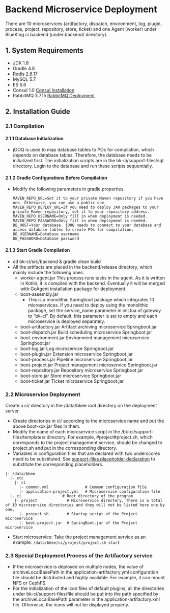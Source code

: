 # Backend Microservice Deployment

There are 10 microservices (artifactory, dispatch, environment, log, plugin, process, project, repository, store, ticket) and one Agent (worker) under BlueKing ci backend (under backend/ directory).

## 1. System Requirements

- JDK 1.8
- Gradle 4.8
- Redis 2.8.17
- MySQL 5.7
- ES 5.6
- Consul 1.0 [Consul Installation](consul.en.md)
- RabbitMQ 3.7.15 [RabbitMQ Deployment](rabbitmq.en.md)

## 2. Installation Guide

### 2.1 Compilation

#### 2.1.1 Database Initialization

- jOOQ is used to map database tables to POs for compilation, which depends on database tables. Therefore, the database needs to be initialized first. The initialization scripts are in the bk-ci/support-files/sql directory. Login to the database and run these scripts sequentially.

#### 2.1.2 Gradle Configurations Before Compilation

- Modify the following parameters in gradle.properties.
  ```
  MAVEN_REPO_URL=Set it to your private Maven repository if you have one. Otherwise, you can use a public one.
  MAVEN_REPO_DEPLOY_URL=If you need to deploy JAR packages to your private Maven repository, set it to your repository address.
  MAVEN_REPO_USERNAME=Only fill in when deployment is needed.
  MAVEN_REPO_PASSWORD=Only fill in when deployment is needed.
  DB_HOST=Your database. jOOQ needs to connect to your database and access database tables to create POs for compilation.  
  DB_USERNAME=Database username
  DB_PASSWORD=Database password
  ```

#### 2.1.3 Start Gradle Compilation

- cd bk-ci/src/backend & gradle clean build
- All the artifacts are placed in the backend/release directory, which mainly include the following ones.
  - worker-agent.jar  This process runs tasks in the agent. As it is written in Kotlin, it is compiled with the backend. Eventually it will be merged with GoAgent installation package for deployment.
  - boot-assembly.jar
    - This is a monolithic Springboot package which integrates 10 microservices. If you need to deploy using the monolithic package, set the service_name parameter in init.lua of gateway to “bk-ci”. By default, this parameter is set to empty and each microservice is deployed separately.
  - boot-artifactory.jar       Artifact archiving microservice Springboot.jar
  - boot-dispatch.jar          Build scheduling microservice Springboot.jar
  - boot-environment.jar  Environment management microservice Springboot.jar
  - boot-log.jar                   Log microservice Springboot.jar
  - boot-plugin.jar              Extension microservice Springboot.jar
  - boot-process.jar           Pipeline microservice Springboot.jar
  - boot-project.jar            Project management microservice Springboot.jar
  - boot-repository.jar      Repository microservice Springboot.jar
  - boot-store.jar               Store microservice Springboot.jar
  - boot-ticket.jar              Ticket microservice Springboot.jar

### 2.2 Microservice Deployment

Create a ci/ directory in the /data/bkee root directory on the deployment server.

- Create directories in ci/ according to the microservice name and put the above boot-xxx.jar files in them.
- Modify the name of each microservice script in the /bk-ci/support-files/templates/ directory. For example, #project#project.sh, which corresponds to the project management service, should be changed to project.sh and put in the corresponding directory.
- Variables in configuration files that are declared with two underscores need to be substituted. See [support-files placeholder declaration](../../support-files/README.MD) to substitute the corresponding placeholders.

```
|- /data/bkee
  |- etc
    |- ci
      |- common.yml                # Common configuration file
      |- application-project.yml   # Microservice configuration file
  |- ci                  # Root directory of the program
    |- project             # Microservice directory. There is a total of 10 microservice directories and they will not be listed here one by one.
      |- project.sh        # Startup script of the Project microservice
      |- boot-project.jar  # SpringBoot.jar of the Project microservice
```

- Start microservice: Take the project management service as an example. `/data/bkee/ci/project/project.sh start`

### 2.3 Special Deployment Process of the Artifactory service

- If the microservice is deployed on multiple nodes, the value of archiveLocalBasePath in the application-artifactory.yml configuration file should be distributed and highly available. For example, it can mount NFS or CephFS.
- For the initialization of the icon files of default plugins, all the directories under bk-ci/support-files/file should be put into the path specified by the archiveLocalBasePath parameter in the application-artifactory.xml file. Otherwise, the icons will not be displayed properly.
